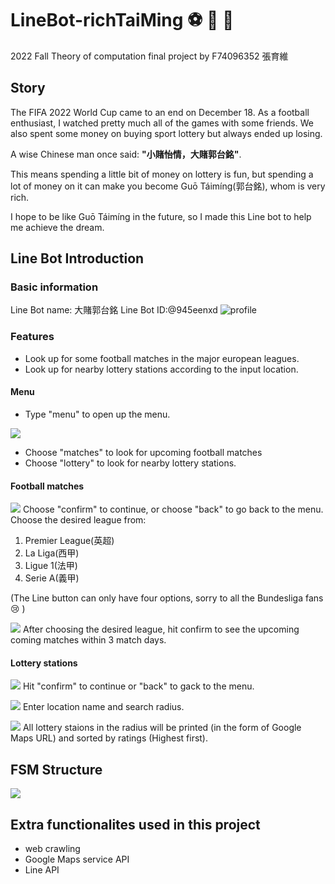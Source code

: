 LineBot-richTaiMing :soccer: 🤖 :money_with_wings:
===
2022 Fall Theory of computation final project by F74096352 張育維

Story
---
The FIFA 2022 World Cup came to an end on December 18. As a football enthusiast, I watched pretty much all of the games with some friends. We also spent some money on buying sport lottery but always ended up losing.

A wise Chinese man once said: **"小賭怡情，大賭郭台銘"**.

This means spending a little bit of money on lottery is fun, but spending a lot of money on it can make you become Guō Táimíng(郭台銘), whom is very rich.

I hope to be like Guō Táimíng in the future, so I made this Line bot to help me achieve the dream.

Line Bot Introduction
---
### Basic information
Line Bot name: 大賭郭台銘
Line Bot ID:@945eenxd
![profile](https://i.imgur.com/NlTiLER.jpg)

### Features
- Look up for some football matches in the major european leagues. 
- Look up for nearby lottery stations according to the input location.

#### Menu
- Type "menu" to open up the menu.

![](https://i.imgur.com/j8MmhSo.png)
- Choose "matches" to look for upcoming football matches
- Choose "lottery" to look for nearby lottery stations.

#### Football matches
![](https://i.imgur.com/mfnvYp2.png)
Choose "confirm" to continue, or choose "back" to go back to the menu.
Choose the desired league from:
1. Premier League(英超)
2. La Liga(西甲)
3. Ligue 1(法甲)
4. Serie A(義甲)

(The Line button can only have four options, sorry to all the Bundesliga fans :cry: )

![](https://i.imgur.com/NTtba66.png)
After choosing the desired league, hit confirm to see the upcoming coming matches within 3 match days.

#### Lottery stations
![](https://i.imgur.com/R0KsUKL.png)
Hit "confirm" to continue or "back" to gack to the menu.

![](https://i.imgur.com/yWNSHkC.png)
Enter location name and search radius.

![](https://i.imgur.com/L2TL4Ls.png)
All lottery staions in the radius will be printed (in the form of Google Maps URL) and sorted by ratings (Highest first).

FSM Structure
---
![](https://i.imgur.com/In7uvjB.png)

Extra functionalites used in this project
---
- web crawling
- Google Maps service API
- Line API
